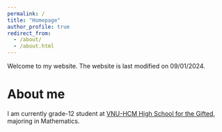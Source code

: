 ```yaml
---
permalink: /
title: "Homepage"
author_profile: true
redirect_from: 
  - /about/
  - /about.html
---
```


Welcome to my website. The website is last modified on 09/01/2024.

About me
======
I am currently grade-12 student at [VNU-HCM High School for the Gifted](https://ptnk.edu.vn), majoring in Mathematics.
